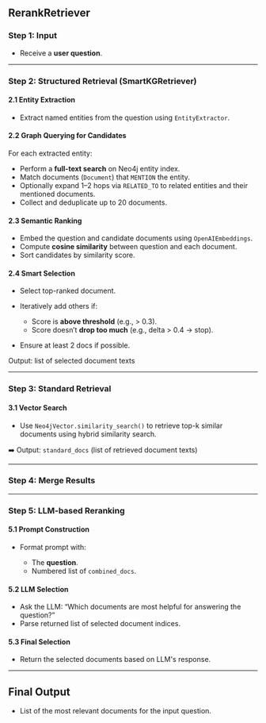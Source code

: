 ## **RerankRetriever**

### **Step 1: Input**

* Receive a **user question**.

---

### **Step 2: Structured Retrieval (SmartKGRetriever)**

#### 2.1 Entity Extraction

* Extract named entities from the question using `EntityExtractor`.

#### 2.2 Graph Querying for Candidates

For each extracted entity:

* Perform a **full-text search** on Neo4j entity index.
* Match documents (`Document`) that `MENTION` the entity.
* Optionally expand 1–2 hops via `RELATED_TO` to related entities and their mentioned documents.
* Collect and deduplicate up to 20 documents.

#### 2.3 Semantic Ranking

* Embed the question and candidate documents using `OpenAIEmbeddings`.
* Compute **cosine similarity** between question and each document.
* Sort candidates by similarity score.

#### 2.4 Smart Selection

* Select top-ranked document.
* Iteratively add others if:

  * Score is **above threshold** (e.g., > 0.3).
  * Score doesn’t **drop too much** (e.g., delta > 0.4 → stop).
* Ensure at least 2 docs if possible.

Output: list of selected document texts

---

### **Step 3: Standard Retrieval**


#### 3.1 Vector Search

* Use `Neo4jVector.similarity_search()` to retrieve top-k similar documents using hybrid similarity search.


➡️ Output: `standard_docs` (list of retrieved document texts)

---

### **Step 4: Merge Results**


---

### **Step 5: LLM-based Reranking**

#### 5.1 Prompt Construction

* Format prompt with:

  * The **question**.
  * Numbered list of `combined_docs`.

#### 5.2 LLM Selection

* Ask the LLM: “Which documents are most helpful for answering the question?”
* Parse returned list of selected document indices.

#### 5.3 Final Selection

* Return the selected documents based on LLM's response.

---

## **Final Output**

* List of the most relevant documents for the input question.
